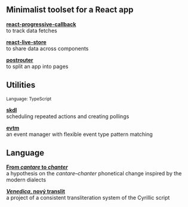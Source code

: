 ## Minimalist toolset for a React app

**[react-progressive-callback](https://github.com/axtk/react-progressive-callback)**<br>
to track data fetches

**[react-live-store](https://github.com/axtk/react-live-store)**<br>
to share data across components

**[postrouter](https://github.com/axtk/postrouter)**<br>
to split an app into pages

## Utilities

<sup>Language: TypeScript</sup>

**[skdl](https://github.com/axtk/skdl)**<br>
scheduling repeated actions and creating pollings

**[evtm](https://github.com/axtk/evtm)**<br>
an event manager with flexible event type pattern matching

## Language

**[From *cantare* to *chanter*](https://github.com/axtk/w/blob/main/palatalization.md)**<br>
a hypothesis on the *cantare*&ndash;*chanter* phonetical change inspired by the modern dialects

**[*Venedica*, nový translit](https://github.com/axtk/w/blob/main/translit.md)**<br>
a project of a consistent transliteration system of the Cyrillic script
